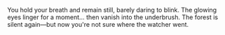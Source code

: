 You hold your breath and remain still, barely daring to blink. The glowing eyes linger for a moment… then vanish into the underbrush. The forest is silent again—but now you're not sure where the watcher went.
